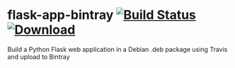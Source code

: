 # flask-app-bintray [![Build Status](https://travis-ci.org/zlig/flask-app-bintray.svg?branch=master)](https://travis-ci.org/zlig/flask-app-bintray)  [ ![Download](https://api.bintray.com/packages/zlig/debian/flask-app-bintray/images/download.svg) ](https://bintray.com/zlig/debian/flask-app-bintray#files)

Build a Python Flask web application in a Debian .deb package using Travis and upload to Bintray 
